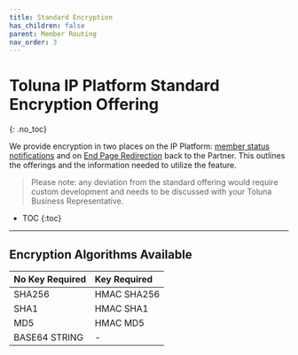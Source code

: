 ```yaml
---
title: Standard Encryption
has_children: false
parent: Member Routing
nav_order: 3
---
```


# Toluna IP Platform Standard Encryption Offering
{: .no_toc}

We provide encryption in two places on the IP Platform: [member status notifications](/notifications/memberstatus) and on [End Page Redirection](/memberrouting/endpages) back to the Partner. This outlines the offerings and the information needed to utilize the feature.  

> Please note: any deviation from the standard offering would require custom development and needs to be discussed with your Toluna Business Representative.


* TOC
{:toc}

---

## Encryption Algorithms Available

| No Key Required | Key Required |
| :--- | :--- |
| SHA256 | HMAC SHA256 |
| SHA1 | HMAC SHA1 |
| MD5 | HMAC MD5 |
| BASE64 STRING | - |